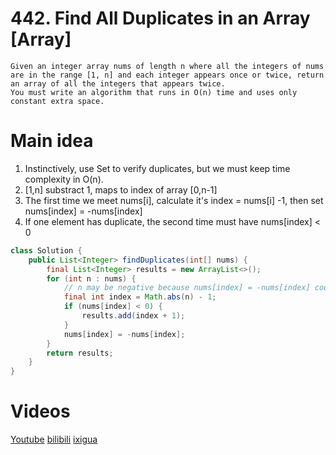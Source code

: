 # 442. Find All Duplicates in an Array [Array]

```
Given an integer array nums of length n where all the integers of nums are in the range [1, n] and each integer appears once or twice, return an array of all the integers that appears twice.
You must write an algorithm that runs in O(n) time and uses only constant extra space.
```

# Main idea

1. Instinctively, use Set to verify duplicates, but we must keep time complexity in O(n).
2. [1,n] substract 1, maps to index of array [0,n-1]
3. The first time we meet nums[i], calculate it's index = nums[i] -1, then set nums[index] = -nums[index]
4. If one element has duplicate, the second time must have nums[index] < 0

```java
class Solution {
    public List<Integer> findDuplicates(int[] nums) {
        final List<Integer> results = new ArrayList<>();
        for (int n : nums) {
            // n may be negative because nums[index] = -nums[index] could be executed before iteration of n.
            final int index = Math.abs(n) - 1;
            if (nums[index] < 0) {
                results.add(index + 1);
            }
            nums[index] = -nums[index];
        }
        return results;
    }
}
```

# Videos
[Youtube](https://www.youtube.com/watch?v=FqOyCPqpjLs)
[bilibili](https://www.bilibili.com/video/BV1fb4y1a7PV/)
[ixigua](https://www.ixigua.com/i7015901460898841095/)